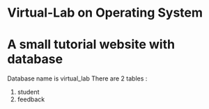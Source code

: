 # Virtual-Lab on Operating System 
# A small tutorial website with database
Database name is virtual_lab
There are 2 tables :
1. student
2. feedback
